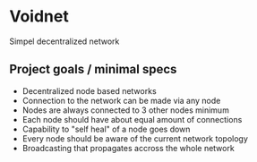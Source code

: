 # Voidnet
Simpel decentralized network

## Project goals / minimal specs
* Decentralized node based networks
* Connection to the network can be made via any node
* Nodes are always connected to 3 other nodes minimum
* Each node should have about equal amount of connections
* Capability to "self heal" of a node goes down
* Every node should be aware of the current network topology
* Broadcasting that propagates accross the whole network

